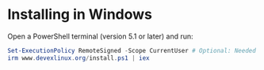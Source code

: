 # Installing in Windows

Open a PowerShell terminal (version 5.1 or later) and run:
```powershell
Set-ExecutionPolicy RemoteSigned -Scope CurrentUser # Optional: Needed to run a remote script the first time
irm www.devexlinux.org/install.ps1 | iex
```